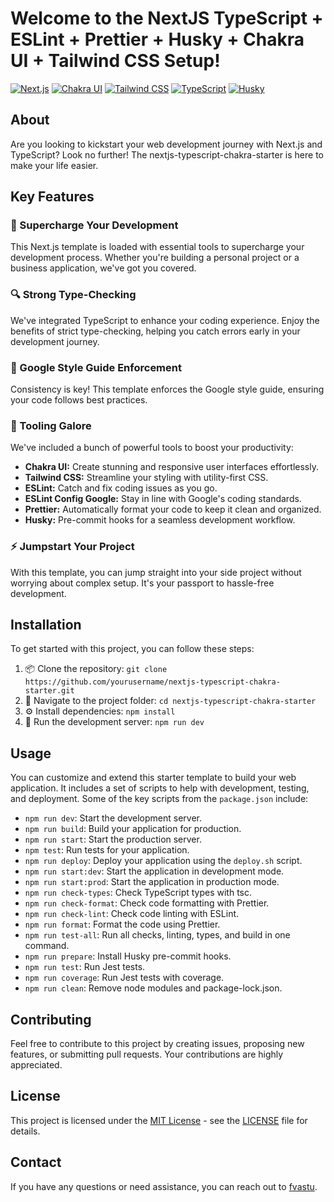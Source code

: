 # Welcome to the NextJS TypeScript + ESLint + Prettier + Husky + Chakra UI + Tailwind CSS Setup!

[![Next.js](https://img.shields.io/badge/Next.js-v14.0.1-blue)](https://nextjs.org/)
[![Chakra UI](https://img.shields.io/badge/Chakra_UI-v2.4.1-blue)](https://chakra-ui.com/)
[![Tailwind CSS](https://img.shields.io/badge/Tailwind_CSS-v3.2.4-blue)](https://tailwindcss.com/)
[![TypeScript](https://img.shields.io/badge/TypeScript-v4.9.3-blue)](https://www.typescriptlang.org/)
[![Husky](https://img.shields.io/badge/Husky-v8.0.0-green)](https://github.com/typicode/husky)

## About

Are you looking to kickstart your web development journey with Next.js and TypeScript? Look no further! The nextjs-typescript-chakra-starter is here to make your life easier.

## Key Features

### 🚀 Supercharge Your Development

This Next.js template is loaded with essential tools to supercharge your development process. Whether you're building a personal project or a business application, we've got you covered.

### 🔍 Strong Type-Checking

We've integrated TypeScript to enhance your coding experience. Enjoy the benefits of strict type-checking, helping you catch errors early in your development journey.

### 📜 Google Style Guide Enforcement

Consistency is key! This template enforces the Google style guide, ensuring your code follows best practices.

### 🧰 Tooling Galore

We've included a bunch of powerful tools to boost your productivity:

- **Chakra UI:** Create stunning and responsive user interfaces effortlessly.
- **Tailwind CSS:** Streamline your styling with utility-first CSS.
- **ESLint:** Catch and fix coding issues as you go.
- **ESLint Config Google:** Stay in line with Google's coding standards.
- **Prettier:** Automatically format your code to keep it clean and organized.
- **Husky:** Pre-commit hooks for a seamless development workflow.

### ⚡ Jumpstart Your Project

With this template, you can jump straight into your side project without worrying about complex setup. It's your passport to hassle-free development.

## Installation

To get started with this project, you can follow these steps:

1. 📦 Clone the repository: `git clone https://github.com/yourusername/nextjs-typescript-chakra-starter.git`
2. 📂 Navigate to the project folder: `cd nextjs-typescript-chakra-starter`
3. ⚙️ Install dependencies: `npm install`
4. 🚀 Run the development server: `npm run dev`

## Usage

You can customize and extend this starter template to build your web application. It includes a set of scripts to help with development, testing, and deployment. Some of the key scripts from the `package.json` include:

- `npm run dev`: Start the development server.
- `npm run build`: Build your application for production.
- `npm run start`: Start the production server.
- `npm test`: Run tests for your application.
- `npm run deploy`: Deploy your application using the `deploy.sh` script.
- `npm run start:dev`: Start the application in development mode.
- `npm run start:prod`: Start the application in production mode.
- `npm run check-types`: Check TypeScript types with tsc.
- `npm run check-format`: Check code formatting with Prettier.
- `npm run check-lint`: Check code linting with ESLint.
- `npm run format`: Format the code using Prettier.
- `npm run test-all`: Run all checks, linting, types, and build in one command.
- `npm run prepare`: Install Husky pre-commit hooks.
- `npm run test`: Run Jest tests.
- `npm run coverage`: Run Jest tests with coverage.
- `npm run clean`: Remove node modules and package-lock.json.

## Contributing

Feel free to contribute to this project by creating issues, proposing new features, or submitting pull requests. Your contributions are highly appreciated.

## License

This project is licensed under the [MIT License](https://opensource.org/licenses/MIT) - see the [LICENSE](LICENSE) file for details.

## Contact

If you have any questions or need assistance, you can reach out to [fvastu](https://github.com/fvastu).
